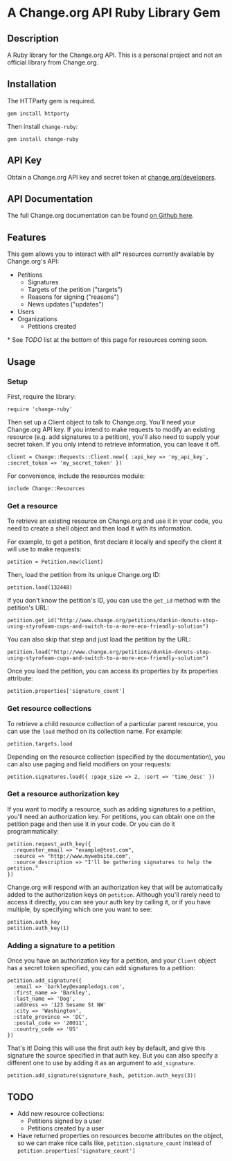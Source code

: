 # A Change.org API Ruby Library Gem

## Description
A Ruby library for the Change.org API. This is a personal project and not an official library from Change.org.

## Installation

The HTTParty gem is required.

    gem install httparty

Then install `change-ruby`:

    gem install change-ruby

## API Key

Obtain a Change.org API key and secret token at [change.org/developers](http://www.change.org/developers).

## API Documentation

The full Change.org documentation can be found [on Github here](https://github.com/change/api_docs).

## Features

This gem allows you to interact with all* resources currently available by
Change.org's API:

- Petitions
  * Signatures
  * Targets of the petition ("targets")
  * Reasons for signing ("reasons")
  * News updates ("updates")
- Users
- Organizations
  * Petitions created

\* See _TODO_ list at the bottom of this page for resources coming soon.

## Usage

### Setup

First, require the library:

    require 'change-ruby'

Then set up a Client object to talk to Change.org. You'll need your Change.org
API key. If you intend to make requests to modify an existing resource (e.g. add
signatures to a petition), you'll also need to supply your secret token. If you
only intend to retrieve information, you can leave it off.

    client = Change::Requests::Client.new({ :api_key => 'my_api_key', :secret_token => 'my_secret_token' })

For convenience, include the resources module:

    include Change::Resources

### Get a resource

To retrieve an existing resource on Change.org and use it in your code, you need
to create a shell object and then load it with its information.

For example, to get a petition, first declare it locally and specify the client
it will use to make requests:

    petition = Petition.new(client)

Then, load the petition from its unique Change.org ID:

    petition.load(132448)

If you don't know the petition's ID, you can use the `get_id` method with the
petition's URL:

    petition.get_id("http://www.change.org/petitions/dunkin-donuts-stop-using-styrofoam-cups-and-switch-to-a-more-eco-friendly-solution")

You can also skip that step and just load the petition by the URL:

    petition.load("http://www.change.org/petitions/dunkin-donuts-stop-using-styrofoam-cups-and-switch-to-a-more-eco-friendly-solution")

Once you load the petition, you can access its properties by its properties
attribute:

    petition.properties['signature_count']

### Get resource collections

To retrieve a child resource collection of a particular parent resource, you can
use the `load` method on its collection name. For example:

    petition.targets.load

Depending on the resource collection (specified by the documentation), you can
also use paging and field modifiers on your requests:

    petition.signatures.load({ :page_size => 2, :sort => 'time_desc' })

### Get a resource authorization key

If you want to modify a resource, such as adding signatures to a petition,
you'll need an authorization key. For petitions, you can obtain one on the
petition page and then use it in your code. Or you can do it programmatically:

    petition.request_auth_key({
      :requester_email => "example@test.com",
      :source => "http://www.mywebsite.com",
      :source_description => "I'll be gathering signatures to help the petition."
    })

Change.org will respond with an authorization key that will be automatically
added to the authorization keys on `petition`. Although you'll rarely need to
access it directly, you can see your auth key by calling it, or if you have
multiple, by specifying which one you want to see:

    petition.auth_key
    petition.auth_key(1)

### Adding a signature to a petition

Once you have an authorization key for a petition, and your `Client` object has
a secret token specified, you can add signatures to a petition:

    petition.add_signature({
      :email => 'barkley@exampledogs.com',
      :first_name => 'Barkley',
      :last_name => 'Dog',
      :address => '123 Sesame St NW'
      :city => 'Washington',
      :state_province => 'DC',
      :postal_code => '20011',
      :country_code => 'US'
    })

That's it! Doing this will use the first auth key by default, and give this
signature the source specified in that auth key. But you can also specify a
different one to use by adding it as an argument to `add_signature`.

    petition.add_signature(signature_hash, petition.auth_keys(3))

## TODO

- Add new resource collections:
  * Petitions signed by a user
  * Petitions created by a user
- Have returned properties on resources become attributes on the object, so we can make nice calls like, `petition.signature_count` instead of `petition.properties['signature_count']`
